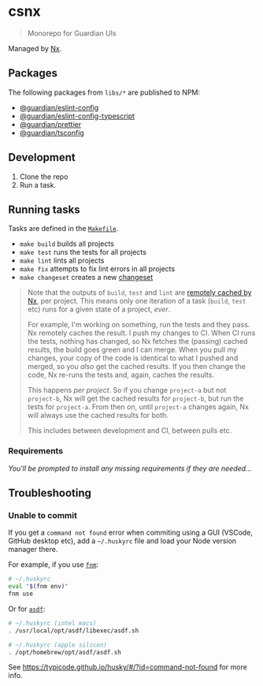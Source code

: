 # csnx

> Monorepo for Guardian UIs

Managed by [Nx](https://nx.dev/).

## Packages

The following packages from `libs/*` are published to NPM:

<!-- START PACKAGES -->
<!-- THIS LIST IS AUTOGENERATED BY tools/scripts/maintain-readme.mjs -->

- [@guardian/eslint-config](libs/eslint-config)
- [@guardian/eslint-config-typescript](libs/eslint-config-typescript)
- [@guardian/prettier](libs/prettier)
- [@guardian/tsconfig](libs/tsconfig)

<!-- END PACKAGES -->

## Development

1. Clone the repo
1. Run a task.

## Running tasks

Tasks are defined in the [`Makefile`](./Makefile).

- `make build` builds all projects
- `make test` runs the tests for all projects
- `make lint` lints all projects
- `make fix` attempts to fix lint errors in all projects
- `make changeset` creates a new [changeset](https://github.com/changesets/changesets/blob/main/docs/intro-to-using-changesets.md)

> Note that the outputs of `build`, `test` and `lint` are [remotely cached by Nx](https://nx.dev/using-nx/mental-model#computation-hashing-and-caching), per project. This means only one iteration of a task (`build`, `test` etc) runs for a given state of a project, _ever_.
>
> For example, I'm working on something, run the tests and they pass. Nx remotely caches the result. I push my changes to CI. When CI runs the tests, nothing has changed, so Nx fetches the (passing) cached results, the build goes green and I can merge. When you pull my changes, your copy of the code is identical to what I pushed and merged, so you _also_ get the cached results. If you then change the code, Nx re-runs the tests and, again, caches the results. 
>
> This happens _per project_. So if you change `project-a` but not `project-b`, Nx will get the cached results for `project-b`, but run the tests for `project-a`. From then on, until `project-a` changes again, Nx will always use the cached results for both.
>
> This includes between development and CI, between pulls etc.

### Requirements

_You'll be prompted to install any missing requirements if they are needed..._

<!--
### When migrating an existing project into CSNX

- remove the current `.git` file from your existing project using `rm -rf .git` within the project root dir.
-->

## Troubleshooting

### Unable to commit

If you get a `command not found` error when commiting using a GUI (VSCode, GitHub desktop etc), add a `~/.huskyrc` file and load your Node version manager there.

For example, if you use [`fnm`](https://github.com/Schniz/fnm):

```sh
# ~/.huskyrc
eval "$(fnm env)"
fnm use
```

Or for [`asdf`](https://asdf-vm.com/):

```sh
# ~/.huskyrc (intel macs)
. /usr/local/opt/asdf/libexec/asdf.sh
```

```sh
# ~/.huskyrc (apple silicon)
. /opt/homebrew/opt/asdf/asdf.sh
```

See https://typicode.github.io/husky/#/?id=command-not-found for more info.
